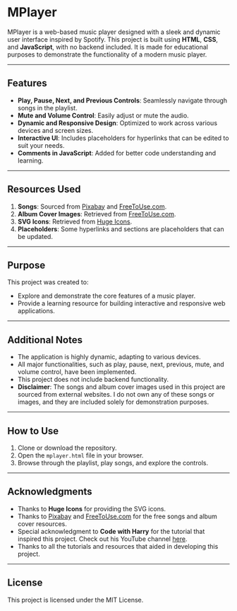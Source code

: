 # MPlayer

MPlayer is a web-based music player designed with a sleek and dynamic user interface inspired by Spotify. This project is built using **HTML**, **CSS**, and **JavaScript**, with no backend included. It is made for educational purposes to demonstrate the functionality of a modern music player.

---

## Features

- **Play, Pause, Next, and Previous Controls**: Seamlessly navigate through songs in the playlist.
- **Mute and Volume Control**: Easily adjust or mute the audio.
- **Dynamic and Responsive Design**: Optimized to work across various devices and screen sizes.
- **Interactive UI**: Includes placeholders for hyperlinks that can be edited to suit your needs.
- **Comments in JavaScript**: Added for better code understanding and learning.

---

## Resources Used

1. **Songs**: Sourced from [Pixabay](https://pixabay.com) and [FreeToUse.com](https://freetouse.com).  
2. **Album Cover Images**: Retrieved from [FreeToUse.com](https://freetouse.com).  
3. **SVG Icons**: Retrieved from [Huge Icons](https://hugeicons.com).  
4. **Placeholders**: Some hyperlinks and sections are placeholders that can be updated.

---

## Purpose

This project was created to:

- Explore and demonstrate the core features of a music player.
- Provide a learning resource for building interactive and responsive web applications.

---

## Additional Notes

- The application is highly dynamic, adapting to various devices.
- All major functionalities, such as play, pause, next, previous, mute, and volume control, have been implemented.
- This project does not include backend functionality.
- **Disclaimer**: The songs and album cover images used in this project are sourced from external websites. I do not own any of these songs or images, and they are included solely for demonstration purposes.

---

## How to Use

1. Clone or download the repository.
2. Open the `mplayer.html` file in your browser.
3. Browse through the playlist, play songs, and explore the controls.

---

## Acknowledgments

- Thanks to **Huge Icons** for providing the SVG icons.
- Thanks to [Pixabay](https://pixabay.com) and [FreeToUse.com](https://freetouse.com) for the free songs and album cover resources.
- Special acknowledgment to **Code with Harry** for the tutorial that inspired this project. Check out his YouTube channel [here](https://www.youtube.com/@CodeWithHarry).
- Thanks to all the tutorials and resources that aided in developing this project.

---

## License

This project is licensed under the MIT License.
